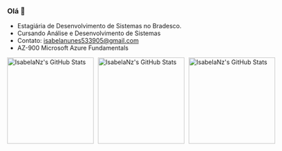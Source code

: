 ### Olá 👋

- Estagiária de Desenvolvimento de Sistemas no Bradesco.
- Cursando Análise e Desenvolvimento de Sistemas
- Contato: isabelanunes533905@gmail.com
- AZ-900 Microsoft Azure Fundamentals


<div style="display: flex; align-items: center; gap: 10px;">
  <img src="https://github-readme-stats.vercel.app/api?username=IsabelaNz&theme=yeblu&show_icons=true&hide_border=true&count_private=true" alt="IsabelaNz's GitHub Stats" style="height: 200px;" />

  <img src="https://github-readme-stats.vercel.app/api/top-langs/?username=IsabelaNz&theme=yeblu&show_icons=true&hide_border=true&layout=compact" alt="IsabelaNz's GitHub Stats" style="height: 200px;" />

  <img src="https://streak-stats.demolab.com?user=IsabelaNz&theme=yeblu&hide_border=true" alt="IsabelaNz's GitHub Stats" style="height: 200px;" />
</div>



